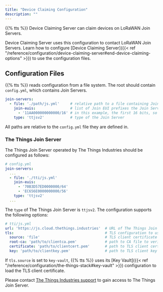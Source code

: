 ```yaml
---
title: "Device Claiming Configuration"
description: ""
---
```


{{% tts %}} Device Claiming Server can claim devices on LoRaWAN Join Servers.

<!--more-->

Device Claiming Server uses this configuration to contact LoRaWAN Join Servers. Learn how to configure [Device Claiming Server]({{< ref "/reference/configuration/device-claiming-server#end-device-claiming-options" >}}) to use the configuration files.

## Configuration Files

{{% tts %}} reads configuration from a file system. The root should contain `config.yml`, which contains Join Servers.

```yml
join-servers:
  - file: './path/js.yml'     # relative path to a file containing Join Server configuration
    join-euis:                # list of Join EUI prefixes the Join Server should handle
      - '11AA000000000000/16' # in this example, the first 16 bits, so all JoinEUIs starting with 11AA
    type: 'ttjsv2'            # type of the Join Server
```

All paths are relative to the `config.yml` file they are defined in.

### The Things Join Server

The Things Join Server operated by The Things Industries should be configured as follows:

```yml
# config.yml
join-servers:
  ...
  - file: './tti/js.yml'
    join-euis:
      - '70B3D57ED0000000/64'
      - 'EC656E0000000000/56'
    type: 'ttjsv2'
  ...
```

The `type` of The Things Join Server is `ttjsv2`. The configuration supports the following options:

```yml
# tti/js.yml
url: 'https://js.cloud.thethings.industries'  # URL of The Things Join Server
tls:                                          # TLS configuration to use (optional)
  source: 'file'                              # TLS client certificate source (file or key-vault)
  root-ca: 'path/to/clientca.pem'             # path to CA file to verify TLS server certificate (optional)
  certificate: 'path/to/clientcert.pem'       # path to TLS client certificate
  key: 'path/to/clientkey.pem'                # path to TLS client key
```

If `tls.source` is set to `key-vault`, {{% tts %}} uses its [Key Vault]({{< ref "/reference/configuration/the-things-stack#key-vault" >}}) configuration to load the TLS client certificate.

Please contact [The Things Industries support](mailto:support@thethingsindustries.com) to gain access to The Things Join Server.
